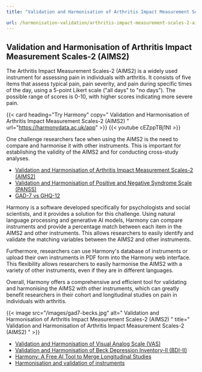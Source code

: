 ```yaml
---
title: "Validation and Harmonisation of Arthritis Impact Measurement Scales-2 (AIMS2)"

url: /harmonisation-validation/arthritis-impact-measurement-scales-2-aims2
---
```


## Validation and Harmonisation of Arthritis Impact Measurement Scales-2 (AIMS2)

The Arthritis Impact Measurement Scales-2 (AIMS2) is a widely used instrument for assessing pain in individuals with arthritis. It consists of five items that assess typical pain, pain severity, and pain during specific times of the day, using a 5-point Likert scale ("all days" to "no days"). The possible range of scores is 0-10, with higher scores indicating more severe pain.

{{< card heading="Try Harmony" copy=" Validation and Harmonisation of Arthritis Impact Measurement Scales-2 (AIMS2) " url="https://harmonydata.ac.uk/app" >}}
{{< youtube cEZppTBj1NI >}}

One challenge researchers face when using the AIMS2 is the need to compare and harmonise it with other instruments. This is important for establishing the validity of the AIMS2 and for conducting cross-study analyses.

* [Validation and Harmonisation of Arthritis Impact Measurement Scales-2 (AIMS2)](/harmonisation-validation/arthritis-impact-measurement-scales-2-aims2)
* [Validation and Harmonisation of Positive and Negative Syndrome Scale (PANSS)](/harmonisation-validation/positive-and-negative-syndrome-scale-panss)
* [GAD-7 vs GHQ-12](/gad-7-vs-ghq-12)

Harmony is a software developed specifically for psychologists and social scientists, and it provides a solution for this challenge. Using natural language processing and generative AI models, Harmony can compare instruments and provide a percentage match between each item in the AIMS2 and other instruments. This allows researchers to easily identify and validate the matching variables between the AIMS2 and other instruments.

Furthermore, researchers can use Harmony's database of instruments or upload their own instruments in PDF form into the Harmony web interface. This flexibility allows researchers to easily harmonise the AIMS2 with a variety of other instruments, even if they are in different languages.

Overall, Harmony offers a comprehensive and efficient tool for validating and harmonising the AIMS2 with other instruments, which can greatly benefit researchers in their cohort and longitudinal studies on pain in individuals with arthritis. 


{{< image src="/images/gad7-becks.jpg" alt=" Validation and Harmonisation of Arthritis Impact Measurement Scales-2 (AIMS2) " title=" Validation and Harmonisation of Arthritis Impact Measurement Scales-2 (AIMS2) " >}}









* [Validation and Harmonisation of Visual Analog Scale (VAS)](/harmonisation-validation/visual-analog-scale-vas)
* [Validation and Harmonisation of Beck Depression Inventory-II (BDI-II)](/harmonisation-validation/beck-depression-inventory-ii-bdi-ii)
* [Harmony: A Free AI Tool to Merge Longitudinal Studies](/item-harmonisation/harmony-a-free-ai-tool-to-merge-longitudinal-studies)
* [Harmonisation and validation of instruments](/harmonisation-validation/)